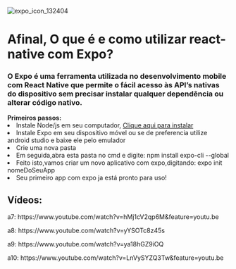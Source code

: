
![expo_icon_132404](https://user-images.githubusercontent.com/64173041/82395156-49bddf80-9a21-11ea-9bc7-14ae2f4a40b2.png)
<h1>Afinal, O que é e como utilizar react-native com Expo?</h1>
<h3> O Expo é uma ferramenta utilizada no desenvolvimento mobile com React Native que permite o fácil acesso às API’s nativas do dispositivo sem precisar instalar qualquer dependência ou alterar código nativo.</h3>

<td><b>Primeiros passos:</b></td>
<li>Instale Node/js em seu computador, <a href="https://nodejs.org/en/">Clique aqui para instalar</a></li>
<li>Instale Expo em seu dispositivo móvel ou se de preferencia utilize android studio e baixe ele pelo emulador</li>
<li>Crie uma nova pasta </li>
<li> Em seguida,abra esta pasta no cmd e digite: npm install expo-cli --global</li>
<li> Feito isto,vamos criar um novo aplicativo com expo,digitando: expo init nomeDoSeuApp</li>
<li>Seu primeiro app com expo ja está pronto para uso!</li>

<h2>Vídeos: </h2>
<p>a7: https://www.youtube.com/watch?v=hMj1cV2qp6M&feature=youtu.be</p>
<p>a8: https://www.youtube.com/watch?v=yYSOTc8z45s</p>
<p>a9: https://www.youtube.com/watch?v=ya18hGZ9iOQ</p>
<p>a10: https://www.youtube.com/watch?v=LnVySYZQ3Tw&feature=youtu.be</p>




